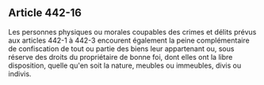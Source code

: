 Article 442-16
----
Les personnes physiques ou morales coupables des crimes et délits prévus aux
articles 442-1 à 442-3 encourent également la peine complémentaire de
confiscation de tout ou partie des biens leur appartenant ou, sous réserve des
droits du propriétaire de bonne foi, dont elles ont la libre disposition, quelle
qu'en soit la nature, meubles ou immeubles, divis ou indivis.
